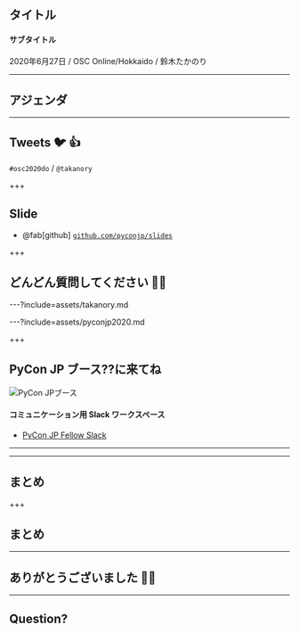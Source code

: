 ## タイトル

#### サブタイトル

2020年6月27日 / OSC Online/Hokkaido / 鈴木たかのり

---

## アジェンダ

---

## Tweets 🐦 👍

`#osc2020do` / `@takanory`

+++

## Slide

* @fab[github] [`github.com/pyconjp/slides`](https://github.com/pyconjp/slides)

+++

## どんどん質問してください ‍🙇‍♂️

---?include=assets/takanory.md

---?include=assets/pyconjp2020.md

+++

## PyCon JP ブース??に来てね

![PyCon JPブース](Remoで雑談)

#### コミュニケーション用 Slack ワークスペース

- [PyCon JP Fellow Slack](https://pyconjp-fellow.herokuapp.com/)

---

---

## まとめ

+++

## まとめ

---

## ありがとうございました 🙇‍♂️

---

## Question?


